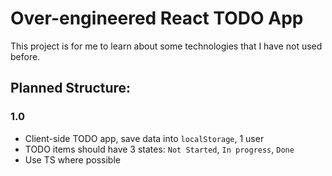 # Over-engineered React TODO App
This project is for me to learn about some technologies that I have not used before.

## Planned Structure:
### 1.0
- Client-side TODO app, save data into `localStorage`, 1 user
- TODO items should have 3 states: `Not Started`, `In progress`, `Done`
- Use TS where possible